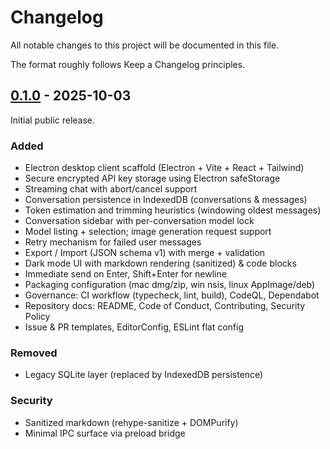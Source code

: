 # Changelog

All notable changes to this project will be documented in this file.

The format roughly follows Keep a Changelog principles.

## [0.1.0] - 2025-10-03
Initial public release.

### Added
- Electron desktop client scaffold (Electron + Vite + React + Tailwind)
- Secure encrypted API key storage using Electron safeStorage
- Streaming chat with abort/cancel support
- Conversation persistence in IndexedDB (conversations & messages)
- Token estimation and trimming heuristics (windowing oldest messages)
- Conversation sidebar with per-conversation model lock
- Model listing + selection; image generation request support
- Retry mechanism for failed user messages
- Export / Import (JSON schema v1) with merge + validation
- Dark mode UI with markdown rendering (sanitized) & code blocks
- Immediate send on Enter, Shift+Enter for newline
- Packaging configuration (mac dmg/zip, win nsis, linux AppImage/deb)
- Governance: CI workflow (typecheck, lint, build), CodeQL, Dependabot
- Repository docs: README, Code of Conduct, Contributing, Security Policy
- Issue & PR templates, EditorConfig, ESLint flat config

### Removed
- Legacy SQLite layer (replaced by IndexedDB persistence)

### Security
- Sanitized markdown (rehype-sanitize + DOMPurify)
- Minimal IPC surface via preload bridge

[0.1.0]: https://github.com/AshkanHovold/openrouter-desktop/releases/tag/v0.1.0
